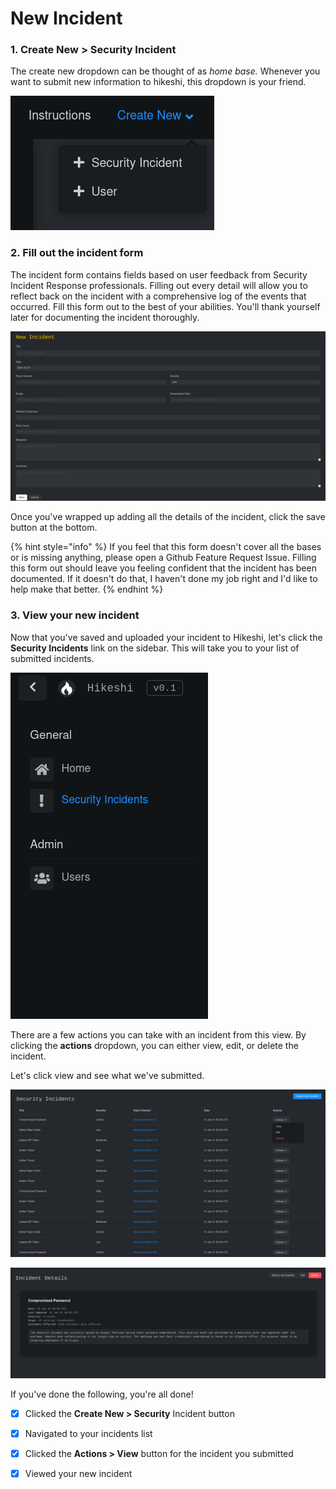 # New Incident

### 1. Create New &gt; Security Incident

The create new dropdown can be thought of as _home base._ Whenever you want to submit new information to hikeshi, this dropdown is your friend.

![The create dropdown is located at the top of your navbar](../.gitbook/assets/new_incident.png)

### 2. Fill out the incident form

The incident form contains fields based on user feedback from Security Incident Response professionals. Filling out every detail will allow you to reflect back on the incident with a comprehensive log of the events that occurred. Fill this form out to the best of your abilities. You'll thank yourself later for documenting the incident thoroughly.

![](../.gitbook/assets/incident_form.png)

Once you've wrapped up adding all the details of the incident, click the save button at the bottom.

{% hint style="info" %}
If you feel that this form doesn't cover all the bases or is missing anything, please open a Github Feature Request Issue. Filling this form out should leave you feeling confident that the incident has been documented. If it doesn't do that, I haven't done my job right and I'd like to help make that better.
{% endhint %}

### 3. View your new incident

Now that you've saved and uploaded your incident to Hikeshi, let's click the **Security Incidents** link on the sidebar. This will take you to your list of submitted incidents.

![Your sidebar](../.gitbook/assets/sidebar.png)

There are a few actions you can take with an incident from this view. By clicking the **actions** dropdown, you can either view, edit, or delete the incident. 

Let's click view and see what we've submitted.

![Your incidents list](../.gitbook/assets/incident_list_actions.png)

![Your incident details](../.gitbook/assets/incident_details.png)

If you've done the following, you're all done!

* [x] Clicked the **Create New &gt; Security** Incident button
* [x] Navigated to your incidents list
* [x] Clicked the **Actions &gt; View** button for the incident you submitted
* [x] Viewed your new incident



